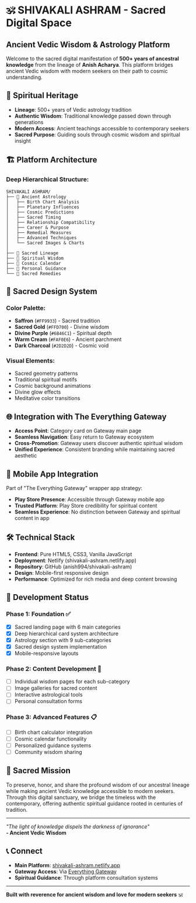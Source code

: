 # 🕉️ SHIVAKALI ASHRAM - Sacred Digital Space

## Ancient Vedic Wisdom & Astrology Platform

Welcome to the sacred digital manifestation of **500+ years of ancestral knowledge** from the lineage of **Anish Acharya**. This platform bridges ancient Vedic wisdom with modern seekers on their path to cosmic understanding.

## 🌟 **Spiritual Heritage**

- **Lineage**: 500+ years of Vedic astrology tradition
- **Authentic Wisdom**: Traditional knowledge passed down through generations  
- **Modern Access**: Ancient teachings accessible to contemporary seekers
- **Sacred Purpose**: Guiding souls through cosmic wisdom and spiritual insight

## 🏗️ **Platform Architecture**

### **Deep Hierarchical Structure:**
```
SHIVAKALI ASHRAM/
├── 🔮 Ancient Astrology
│   ├── Birth Chart Analysis
│   ├── Planetary Influences  
│   ├── Cosmic Predictions
│   ├── Sacred Timing
│   ├── Relationship Compatibility
│   ├── Career & Purpose
│   ├── Remedial Measures
│   ├── Advanced Techniques
│   └── Sacred Images & Charts
│
├── 📿 Sacred Lineage
├── 📜 Spiritual Wisdom  
├── 🌙 Cosmic Calendar
├── 🙏 Personal Guidance
└── 💎 Sacred Remedies
```

## 🎨 **Sacred Design System**

### **Color Palette:**
- **Saffron** (`#FF9933`) - Sacred tradition
- **Sacred Gold** (`#FFD700`) - Divine wisdom
- **Divine Purple** (`#6B46C1`) - Spiritual depth
- **Warm Cream** (`#FAF0E6`) - Ancient parchment
- **Dark Charcoal** (`#2D2D2D`) - Cosmic void

### **Visual Elements:**
- Sacred geometry patterns
- Traditional spiritual motifs
- Cosmic background animations
- Divine glow effects
- Meditative color transitions

## 🌐 **Integration with The Everything Gateway**

- **Access Point**: Category card on Gateway main page
- **Seamless Navigation**: Easy return to Gateway ecosystem
- **Cross-Promotion**: Gateway users discover authentic spiritual wisdom
- **Unified Experience**: Consistent branding while maintaining sacred aesthetic

## 📱 **Mobile App Integration**

Part of "The Everything Gateway" wrapper app strategy:
- **Play Store Presence**: Accessible through Gateway mobile app
- **Trusted Platform**: Play Store credibility for spiritual content
- **Seamless Experience**: No distinction between Gateway and spiritual content in app

## 🛠️ **Technical Stack**

- **Frontend**: Pure HTML5, CSS3, Vanilla JavaScript
- **Deployment**: Netlify (shivakali-ashram.netlify.app)
- **Repository**: GitHub (anish994/shivakali-ashram)
- **Design**: Mobile-first responsive design
- **Performance**: Optimized for rich media and deep content browsing

## 🚀 **Development Status**

### **Phase 1: Foundation** ✅
- [x] Sacred landing page with 6 main categories
- [x] Deep hierarchical card system architecture
- [x] Astrology section with 9 sub-categories  
- [x] Sacred design system implementation
- [x] Mobile-responsive layouts

### **Phase 2: Content Development** 🔄
- [ ] Individual wisdom pages for each sub-category
- [ ] Image galleries for sacred content
- [ ] Interactive astrological tools
- [ ] Personal consultation forms

### **Phase 3: Advanced Features** 📋
- [ ] Birth chart calculator integration
- [ ] Cosmic calendar functionality  
- [ ] Personalized guidance systems
- [ ] Community wisdom sharing

## 🙏 **Sacred Mission**

To preserve, honor, and share the profound wisdom of our ancestral lineage while making ancient Vedic knowledge accessible to modern seekers. Through this digital sanctuary, we bridge the timeless with the contemporary, offering authentic spiritual guidance rooted in centuries of tradition.

---

*"The light of knowledge dispels the darkness of ignorance"*  
**- Ancient Vedic Wisdom**

## 📞 **Connect**

- **Main Platform**: [shivakali-ashram.netlify.app](https://shivakali-ashram.netlify.app)
- **Gateway Access**: Via [Everything Gateway](https://cheery-flan-dc1088.netlify.app)
- **Spiritual Guidance**: Through platform consultation systems

---

**Built with reverence for ancient wisdom and love for modern seekers** 🕉️
